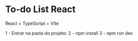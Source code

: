 # To-do List React

React + TypeScript + Vite

1 - Entrar na pasta do projeto:
2 - npm install
3 - npm run dev


